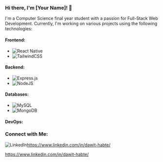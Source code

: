 ### Hi there, I'm [Your Name]! 👋

I'm a Computer Science final year student with a passion for Full-Stack Web Development. 
Currently, I'm working on various projects using the following technologies:


#### Frontend:
- ![React Native](https://img.shields.io/badge/react_native-%2320232a.svg?style=for-the-badge&logo=react&logoColor=%2361DAFB)
- ![TailwindCSS](https://img.shields.io/badge/tailwindcss-%2338B2AC.svg?style=for-the-badge&logo=tailwind-css&logoColor=white)

#### Backend:
- ![Express.js](https://img.shields.io/badge/express.js-%23404d59.svg?style=for-the-badge&logo=express&logoColor=%2361DAFB)
- ![NodeJS](https://img.shields.io/badge/node.js-6DA55F?style=for-the-badge&logo=node.js&logoColor=white)

#### Databases:
- ![MySQL](https://img.shields.io/badge/mysql-%2300f.svg?style=for-the-badge&logo=mysql&logoColor=white)
- ![MongoDB](https://img.shields.io/badge/MongoDB-%234ea94b.svg?style=for-the-badge&logo=mongodb&logoColor=white)

#### DevOps:


### Connect with Me:

![LinkedIn](https://img.shields.io/badge/linkedin-%230077B5.svg?style=for-the-badge&logo=linkedin&logoColor=white)https://www.linkedin.com/in/dawit-habte/ 

https://www.linkedin.com/in/dawit-habte/ 


